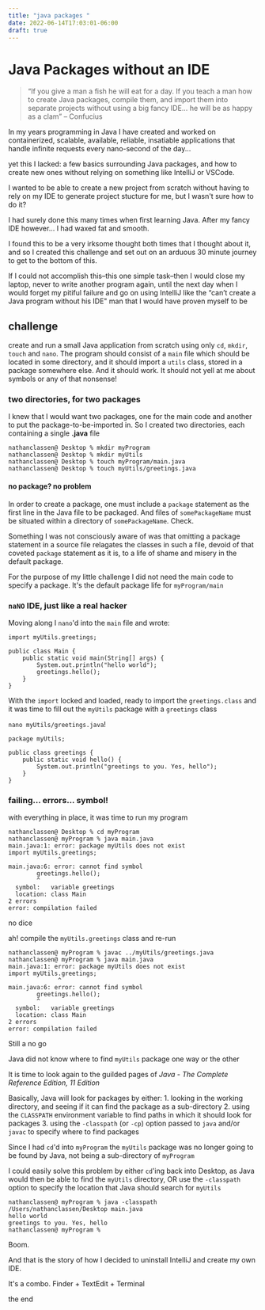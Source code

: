 ```yaml
---
title: "java packages "
date: 2022-06-14T17:03:01-06:00
draft: true
---
```


# Java Packages without an IDE

> “If you give a man a fish he will eat for a day. If you teach a man how to create Java packages, compile them, and import them into separate projects without using a big fancy IDE… he will be as happy as a clam”
– Confucius 

In my years programming in Java I have created and worked on containerized, scalable, available, reliable, insatiable applications that handle infinite requests every nano-second of the day...

yet this I lacked: a few basics surrounding Java packages, and how to create new ones without relying on something like IntelliJ or VSCode.

I wanted to be able to create a new project from scratch without having to rely on my IDE to generate project stucture for me, but I wasn't sure how to do it?

I had surely done this many times when first learning Java. After my fancy IDE however... I had waxed fat and smooth.

I found this to be a very irksome thought both times that I thought about it, and so I created this challenge and set out on an arduous 30 minute journey to get to the bottom of this.

If I could not accomplish this–this one simple task–then I would close my laptop, never to write another program again, until the next day when I would forget my pitiful failure and go on using IntelliJ like the “can’t create a Java program without his IDE" man that I would have proven myself to be

## challenge

create and run a small Java application from scratch using only `cd`, `mkdir`, `touch` and `nano`. The program should consist of a `main` file which should be located in some directory, and it should import a `utils` class, stored in a package somewhere else. And it should work. It should not yell at me about symbols or any of that nonsense!

### two directories, for two packages

I knew that I would want two packages, one for the main code and another to put the package-to-be-imported in. So I created two directories, each containing a single **.java** file
```
nathanclassen@ Desktop % mkdir myProgram
nathanclassen@ Desktop % mkdir myUtils
nathanclassen@ Desktop % touch myProgram/main.java
nathanclassen@ Desktop % touch myUtils/greetings.java
```
#### no package? no problem
In order to create a package, one must include a `package` statement as the first line in the Java file to be packaged. And files of `somePackageName` must be situated within a directory of `somePackageName`. Check.

Something I was not consciously aware of was that omitting a package statement in a source file relagates the classes in such a file, devoid of that coveted `package` statement as it is, to a life of shame and misery in the default package.

For the purpose of my little challenge I did not need the main code to specify a package. It's the default package life for `myProgram/main`

### `naNO` IDE, just like a real hacker
Moving along I `nano`'d  into the `main` file and wrote:

```
import myUtils.greetings;

public class Main {
	public static void main(String[] args) {
		System.out.println("hello world");
		greetings.hello();
	}
}
```

With the `import` locked and loaded, ready to import the `greetings.class` and it was time to fill out the `myUtils` package with a `greetings` class

`nano myUtils/greetings.java`!
```
package myUtils;

public class greetings {
	public static void hello() {
		System.out.println("greetings to you. Yes, hello");
	}
}
```
### failing... errors... symbol!

with everything in place, it was time to run my program
```
nathanclassen@ Desktop % cd myProgram
nathanclassen@ myProgram % java main.java
main.java:1: error: package myUtils does not exist
import myUtils.greetings;
              ^
main.java:6: error: cannot find symbol
		greetings.hello();
		^
  symbol:   variable greetings
  location: class Main
2 errors
error: compilation failed
```
no dice

ah! compile the `myUtils.greetings` class and re-run
```
nathanclassen@ myProgram % javac ../myUtils/greetings.java
nathanclassen@ myProgram % java main.java
main.java:1: error: package myUtils does not exist
import myUtils.greetings;
              ^
main.java:6: error: cannot find symbol
		greetings.hello();
		^
  symbol:   variable greetings
  location: class Main
2 errors
error: compilation failed
```
Still a no go

Java did not know where to find `myUtils` package one way or the other

It is time to look again to the guilded pages of _Java - The Complete Reference Edition, 11 Edition_ 

Basically, Java will look for packages by either:
	1. looking in the working directory, and seeing if it can find the package as a sub-directory
	2. using the `CLASSPATH` environment variable to find paths in which it should look for packages
	3. using the `-classpath` (or `-cp`) option passed to `java` and/or `javac` to specify where to find packages

Since I had `cd`'d into `myProgram` the `myUtils` package was no longer going to be found by Java, not being a sub-directory of `myProgram`

I could easily solve this problem by either `cd`'ing back into Desktop, as Java would then be able to find the `myUtils` directory, OR use the `-classpath` option to specify the location that Java should search for `myUtils`

```
nathanclassen@ myProgram % java -classpath /Users/nathanclassen/Desktop main.java 
hello world
greetings to you. Yes, hello
nathanclassen@ myProgram %
```

Boom.

And that is the story of how I decided to uninstall IntelliJ and create my own IDE.

It's a combo. Finder + TextEdit + Terminal

the end
